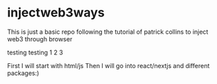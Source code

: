 # injectweb3ways

This is just a basic repo following the tutorial of patrick collins to inject web3 through browser

testing testing 1 2 3

First I will start with html/js
Then I will go into react/nextjs and different packages:)
